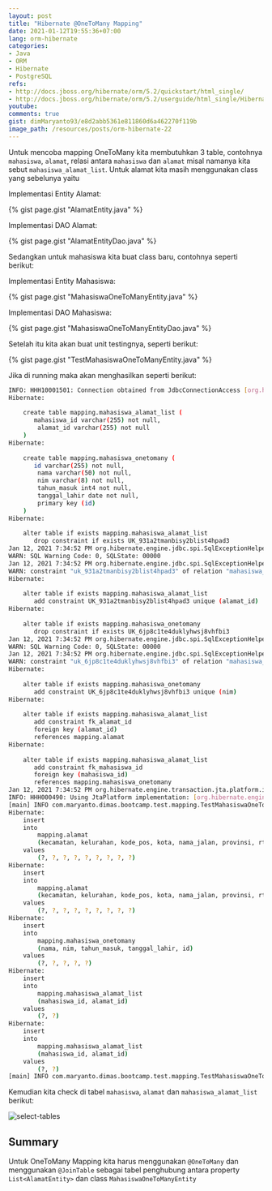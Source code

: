 ```yaml
---
layout: post
title: "Hibernate @OneToMany Mapping"
date: 2021-01-12T19:55:36+07:00
lang: orm-hibernate
categories:
- Java
- ORM
- Hibernate
- PostgreSQL
refs: 
- http://docs.jboss.org/hibernate/orm/5.2/quickstart/html_single/
- http://docs.jboss.org/hibernate/orm/5.2/userguide/html_single/Hibernate_User_Guide.html
youtube: 
comments: true
gist: dimMaryanto93/e8d2abb5361e811860d6a462270f119b
image_path: /resources/posts/orm-hibernate-22
---
```


Untuk mencoba mapping OneToMany kita membutuhkan 3 table, contohnya `mahasiswa`, `alamat`, relasi antara `mahasiswa` dan `alamat` misal namanya kita sebut `mahasiswa_alamat_list`. Untuk alamat kita masih menggunakan class yang sebelunya yaitu 

Implementasi Entity Alamat:

{% gist page.gist "AlamatEntity.java" %}

Implementasi DAO Alamat:

{% gist page.gist "AlamatEntityDao.java" %}

Sedangkan untuk mahasiswa kita buat class baru, contohnya seperti berikut:

Implementasi Entity Mahasiswa:

{% gist page.gist "MahasiswaOneToManyEntity.java" %}

Implementasi DAO Mahasiswa:

{% gist page.gist "MahasiswaOneToManyEntityDao.java" %}

Setelah itu kita akan buat unit testingnya, seperti berikut:

{% gist page.gist "TestMahasiswaOneToManyEntity.java" %}


Jika di running maka akan menghasilkan seperti berikut:

```bash
INFO: HHH10001501: Connection obtained from JdbcConnectionAccess [org.hibernate.engine.jdbc.env.internal.JdbcEnvironmentInitiator$ConnectionProviderJdbcConnectionAccess@64502326] for (non-JTA) DDL execution was not in auto-commit mode; the Connection 'local transaction' will be committed and the Connection will be set into auto-commit mode.
Hibernate: 
    
    create table mapping.mahasiswa_alamat_list (
       mahasiswa_id varchar(255) not null,
        alamat_id varchar(255) not null
    )
Hibernate: 
    
    create table mapping.mahasiswa_onetomany (
       id varchar(255) not null,
        nama varchar(50) not null,
        nim varchar(8) not null,
        tahun_masuk int4 not null,
        tanggal_lahir date not null,
        primary key (id)
    )
Hibernate: 
    
    alter table if exists mapping.mahasiswa_alamat_list 
       drop constraint if exists UK_931a2tmanbisy2blist4hpad3
Jan 12, 2021 7:34:52 PM org.hibernate.engine.jdbc.spi.SqlExceptionHelper$StandardWarningHandler logWarning
WARN: SQL Warning Code: 0, SQLState: 00000
Jan 12, 2021 7:34:52 PM org.hibernate.engine.jdbc.spi.SqlExceptionHelper$StandardWarningHandler logWarning
WARN: constraint "uk_931a2tmanbisy2blist4hpad3" of relation "mahasiswa_alamat_list" does not exist, skipping
Hibernate: 
    
    alter table if exists mapping.mahasiswa_alamat_list 
       add constraint UK_931a2tmanbisy2blist4hpad3 unique (alamat_id)
Hibernate: 
    
    alter table if exists mapping.mahasiswa_onetomany 
       drop constraint if exists UK_6jp8c1te4duklyhwsj8vhfbi3
Jan 12, 2021 7:34:52 PM org.hibernate.engine.jdbc.spi.SqlExceptionHelper$StandardWarningHandler logWarning
WARN: SQL Warning Code: 0, SQLState: 00000
Jan 12, 2021 7:34:52 PM org.hibernate.engine.jdbc.spi.SqlExceptionHelper$StandardWarningHandler logWarning
WARN: constraint "uk_6jp8c1te4duklyhwsj8vhfbi3" of relation "mahasiswa_onetomany" does not exist, skipping
Hibernate: 
    
    alter table if exists mapping.mahasiswa_onetomany 
       add constraint UK_6jp8c1te4duklyhwsj8vhfbi3 unique (nim)
Hibernate: 
    
    alter table if exists mapping.mahasiswa_alamat_list 
       add constraint fk_alamat_id 
       foreign key (alamat_id) 
       references mapping.alamat
Hibernate: 
    
    alter table if exists mapping.mahasiswa_alamat_list 
       add constraint fk_mahasiswa_id 
       foreign key (mahasiswa_id) 
       references mapping.mahasiswa_onetomany
Jan 12, 2021 7:34:52 PM org.hibernate.engine.transaction.jta.platform.internal.JtaPlatformInitiator initiateService
INFO: HHH000490: Using JtaPlatform implementation: [org.hibernate.engine.transaction.jta.platform.internal.NoJtaPlatform]
[main] INFO com.maryanto.dimas.bootcamp.test.mapping.TestMahasiswaOneToManyEntity - mahasiswa baru: MahasiswaOneToManyEntity(id=12bd5796-5dcf-4db7-b365-98c1928c149c, nim=10511148, nama=Dimas Maryanto, tanggalLahir=1993-03-01, tahunMasuk=2011, listAlamat=[AlamatEntity(id=a24c86f6-a628-4250-9496-518f4f149f05, provinsi=Jawa Barat, kota=Kab. Bandung, kelurahan=Cileunyi, kecamatan=Cinunuk, rw=18, rt=6, kodePos=40526, namaJalan=Jl Bukit indah B8), AlamatEntity(id=c344fd83-0274-4188-bb2a-85ba135fb62f, provinsi=Jawa Barat, kota=Kab. Bandung, kelurahan=Cileunyi, kecamatan=Cinunuk, rw=18, rt=6, kodePos=40526, namaJalan=Jl Bukit indah B8 A)])
Hibernate: 
    insert 
    into
        mapping.alamat
        (kecamatan, kelurahan, kode_pos, kota, nama_jalan, provinsi, rt, rw, id) 
    values
        (?, ?, ?, ?, ?, ?, ?, ?, ?)
Hibernate: 
    insert 
    into
        mapping.alamat
        (kecamatan, kelurahan, kode_pos, kota, nama_jalan, provinsi, rt, rw, id) 
    values
        (?, ?, ?, ?, ?, ?, ?, ?, ?)
Hibernate: 
    insert 
    into
        mapping.mahasiswa_onetomany
        (nama, nim, tahun_masuk, tanggal_lahir, id) 
    values
        (?, ?, ?, ?, ?)
Hibernate: 
    insert 
    into
        mapping.mahasiswa_alamat_list
        (mahasiswa_id, alamat_id) 
    values
        (?, ?)
Hibernate: 
    insert 
    into
        mapping.mahasiswa_alamat_list
        (mahasiswa_id, alamat_id) 
    values
        (?, ?)
[main] INFO com.maryanto.dimas.bootcamp.test.mapping.TestMahasiswaOneToManyEntity - destroy hibernate session!
```

Kemudian kita check di tabel `mahasiswa`, `alamat` dan `mahasiswa_alamat_list` berikut:

![select-tables]({{site.baseurl}}{{page.image_path}}/select-tables.png)

## Summary 

Untuk OneToMany Mapping kita harus menggunakan `@OneToMany` dan menggunakan `@JoinTable` sebagai tabel penghubung antara property `List<AlamatEntity>` dan class `MahasiswaOneToManyEntity`